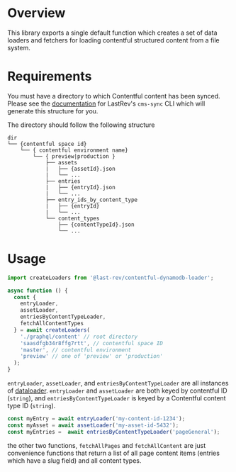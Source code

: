 # Overview

This library exports a single default function which creates a set of data loaders and fetchers for loading contentful structured content from a file system.

# Requirements

You must have a directory to which Contentful content has been synced. Please see the [documentation](../cli/src/commands/cms-sync/README.md) for LastRev's `cms-sync` CLI which will generate this structure for you.

The directory should follow the following structure

```text
dir
└── {contentful space id}
    └── { contentful environment name}
        └── { preview|production }
            ├── assets
            |   ├── {assetId}.json
            |   └── ...
            ├── entries
            |   ├── {entryId}.json
            |   └── ...
            ├── entry_ids_by_content_type
            |   ├── {entryId}
            |   └── ...
            └── content_types
                ├── {contentTypeId}.json
                └── ...
```

# Usage

```Javascript
import createLoaders from '@last-rev/contentful-dynamodb-loader';

async function () {
  const {
    entryLoader,
    assetLoader,
    entriesByContentTypeLoader,
    fetchAllContentTypes
  } = await createLoaders(
    './graphql/content' // root directory
    'saasdfgb34r8ffg7rtt', // contentful space ID
    'master', // contentful environment
    'preview' // one of 'preview' or 'production'
  );
}
```

`entryLoader`, `assetLoader`, and `entriesByContentTypeLoader` are all instances of [dataloader](https://github.com/graphql/dataloader). `entryLoader` and `assetLoader` are both keyed by contentful ID (`string`), and `entriesByContentTypeLoader` is keyed by a Contentful content type ID (`string`).

```Javascript
const myEntry = await entryLoader('my-content-id-1234');
const myAsset = await assetLoader('my-asset-id-5432');
const myEntries =  await entriesByContentTypeLoader('pageGeneral');
```

the other two functions, `fetchAllPages` and `fetchAllContent` are just convenience functions that return a list of all page content items (entries which have a slug field) and all content types.
